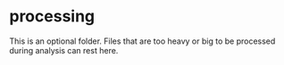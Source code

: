 # processing

This is an optional folder. Files that are too heavy or big to be processed during analysis can rest here. 



